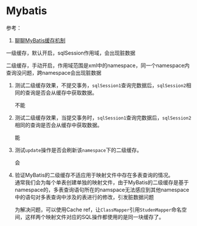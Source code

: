 # Mybatis

参考：  

1. [聊聊MyBatis缓存机制](https://tech.meituan.com/2018/01/19/mybatis-cache.html)

一级缓存，默认开启，sqlSession作用域，会出现脏数据

二级缓存，手动开启，作用域范围是xml中的namespace，同一个namespace内查询没问题，跨namespace会出现脏数据

1. 测试二级缓存效果，不提交事务，`sqlSession1`查询完数据后，`sqlSession2`相同的查询是否会从缓存中获取数据。

     不能

2. 测试二级缓存效果，当提交事务时，`sqlSession1`查询完数据后，`sqlSession2`相同的查询是否会从缓存中获取数据。

     能

3. 测试`update`操作是否会刷新该`namespace`下的二级缓存。

     会

4. 验证MyBatis的二级缓存不适应用于映射文件中存在多表查询的情况。  
     通常我们会为每个单表创建单独的映射文件，由于MyBatis的二级缓存是基于namespace的，多表查询语句所在的namspace无法感应到其他namespace中的语句对多表查询中涉及的表进行的修改，引发脏数据问题

     为解决问题，可以使用Cache ref，让`ClassMapper`引用`StudenMapper`命名空间，这样两个映射文件对应的SQL操作都使用的是同一块缓存了。
